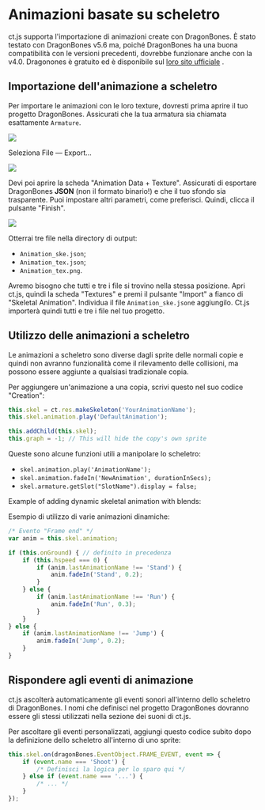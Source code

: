 # Animazioni basate su scheletro

ct.js supporta l'importazione di animazioni create con DragonBones. È stato testato con DragonBones v5.6 ma, poiché DragonBones ha una buona compatibilità con le versioni precedenti, dovrebbe funzionare anche con la v4.0. Dragonones è gratuito ed è disponibile sul [loro sito ufficiale](http://dragonbones.com/) .

## Importazione dell'animazione a scheletro

Per importare le animazioni con le loro texture, dovresti prima aprire il tuo progetto DragonBones. Assicurati che la tua armatura sia chiamata esattamente `Armature`.

![](../images/skeletalAnimationsDB_03.png)

Seleziona File — Export…

![](../images/skeletalAnimationsDB_01.png)

Devi poi aprire la scheda "Animation Data + Texture". Assicurati di esportare DragonBones **JSON** (non il formato binario!) e che il tuo sfondo sia trasparente. Puoi impostare altri parametri, come preferisci. Quindi, clicca il pulsante "Finish".

![](../images/skeletalAnimationsDB_02.png)

Otterrai tre file nella directory di output:

* `Animation_ske.json`;
* `Animation_tex.json`;
* `Animation_tex.png`.

Avremo bisogno che tutti e tre i file si trovino nella stessa posizione. Apri ct.js, quindi la scheda "Textures" e premi il pulsante "Import" a fianco di "Skeletal Animation". Individua il file `Animation_ske.json`e aggiungilo. Ct.js importerà quindi tutti e tre i file nel tuo progetto.

## Utilizzo delle animazioni a scheletro

Le animazioni a scheletro sono diverse dagli sprite delle normali copie e quindi non avranno funzionalità come il rilevamento delle collisioni, ma possono essere aggiunte a qualsiasi tradizionale copia.

Per aggiungere un'animazione a una copia, scrivi questo nel suo codice "Creation":

```js
this.skel = ct.res.makeSkeleton('YourAnimationName');
this.skel.animation.play('DefaultAnimation');

this.addChild(this.skel);
this.graph = -1; // This will hide the copy's own sprite
```

Queste sono alcune funzioni utili a manipolare lo scheletro:

* `skel.animation.play('AnimationName');`
* `skel.animation.fadeIn('NewAnimation', durationInSecs);`
* `skel.armature.getSlot("SlotName").display = false;`

Example of adding dynamic skeletal animation with blends:

Esempio di utilizzo di varie animazioni dinamiche:

```js
/* Evento "Frame end" */
var anim = this.skel.animation;

if (this.onGround) { // definito in precedenza
    if (this.hspeed === 0) {
        if (anim.lastAnimationName !== 'Stand') {
            anim.fadeIn('Stand', 0.2);
        }
    } else {
        if (anim.lastAnimationName !== 'Run') {
            anim.fadeIn('Run', 0.3);
        }
    }
} else {
    if (anim.lastAnimationName !== 'Jump') {
        anim.fadeIn('Jump', 0.2);
    }
}
```

## Rispondere agli eventi di animazione

ct.js ascolterà automaticamente gli eventi sonori all'interno dello scheletro di DragonBones. I nomi che definisci nel progetto DragonBones dovranno essere gli stessi utilizzati nella sezione dei suoni di ct.js.

Per ascoltare gli eventi personalizzati, aggiungi questo codice subito dopo la definizione dello scheletro all'interno di uno sprite:

```js
this.skel.on(dragonBones.EventObject.FRAME_EVENT, event => {
    if (event.name === 'Shoot') {
        /* Definisci la logica per lo sparo qui */
    } else if (event.name === '...') {
        /* ... */
    }
});
```
